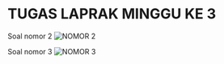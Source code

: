 # TUGAS LAPRAK MINGGU KE 3

Soal nomor 2
![NOMOR 2](https://github.com/viar15/LAPRAK_3/blob/main/TUGAS%202%20-4/Screenshot%20(83).png)

Soal nomor 3
![NOMOR 3](https://github.com/viar15/LAPRAK_3/blob/main/TUGAS%202%20-4/Screenshot%20(84).png)
